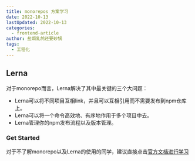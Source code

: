 ```yaml
---
title: monorepos 方案学习
date: 2022-10-13
lastUpdated: 2022-10-13
categories:
  - frontend-article
author: 盐焗乳鸽还要砂锅
tags:
  - 工程化
---
```


## Lerna

对于monorepo而言，Lerna解决了其中最关键的三个大问题：
- Lerna可以将不同项目互相link，并且可以互相引用而不需要发布到npm仓库上。
- Lerna可以将一个命令高效地、有序地作用于多个项目中去。
- Lerna管理你的npm发布流程以及版本管理。

### Get Started

对于不了解monorepo以及Lerna的使用的同学，建议直接点击[官方文档进行学习](https://lerna.js.org/docs/getting-started)